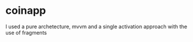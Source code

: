 # coinapp
I used a pure archetecture, mvvm and a single activation approach with the use of fragments
